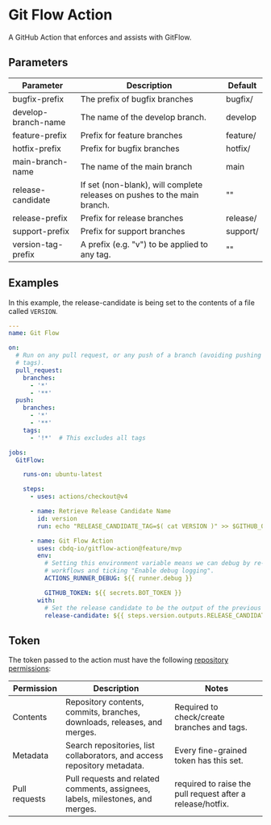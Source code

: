 # Git Flow Action

A GitHub Action that enforces and assists with GitFlow.

## Parameters

| Parameter | Description | Default |
| --------- | ----------- | ------- |
| bugfix-prefix | The prefix of bugfix branches | bugfix/ |
| develop-branch-name | The name of the develop branch. | develop |
| feature-prefix | Prefix for feature branches | feature/ |
| hotfix-prefix | Prefix for bugfix branches | hotfix/ |
| main-branch-name | The name of the main branch | main |
| release-candidate | If set (non-blank), will complete releases on pushes to the main branch. | "" |
| release-prefix | Prefix for release branches | release/ |
| support-prefix | Prefix for support branches | support/ |
| version-tag-prefix | A prefix (e.g. "v") to be applied to any tag. | "" |

## Examples

In this example, the release-candidate is being set to the contents of a
file called `VERSION`.

```yaml
---
name: Git Flow

on:
  # Run on any pull request, or any push of a branch (avoiding pushing of
  # tags).
  pull_request:
    branches:
      - '*'
      - '**'
  push:
    branches:
      - '*'
      - '**'
    tags:
      - '!*'  # This excludes all tags

jobs:
  GitFlow:

    runs-on: ubuntu-latest

    steps:
      - uses: actions/checkout@v4

      - name: Retrieve Release Candidate Name
        id: version
        run: echo "RELEASE_CANDIDATE_TAG=$( cat VERSION )" >> $GITHUB_OUTPUT

      - name: Git Flow Action
        uses: cbdq-io/gitflow-action@feature/mvp
        env:
          # Setting this environment variable means we can debug by re-running
          # workflows and ticking "Enable debug logging".
          ACTIONS_RUNNER_DEBUG: ${{ runner.debug }}

          GITHUB_TOKEN: ${{ secrets.BOT_TOKEN }}
        with:
          # Set the release candidate to be the output of the previous step.
          release-candidate: ${{ steps.version.outputs.RELEASE_CANDIDATE_TAG }}
```

## Token

The token passed to the action must have the following
[repository permissions](https://github.com/settings/personal-access-tokens):

| Permission | Description | Notes |
| ---------- | ----------- | ----- |
| Contents   | Repository contents, commits, branches, downloads, releases, and merges. | Required to check/create branches and tags. |
| Metadata   | Search repositories, list collaborators, and access repository metadata. | Every fine-grained token has this set. |
| Pull requests | Pull requests and related comments, assignees, labels, milestones, and merges. | required to raise the pull request after a release/hotfix. |
